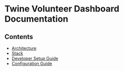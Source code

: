 # Twine Volunteer Dashboard Documentation

## Contents
* [Architecture](./architecture.md)
* [Stack](./stack.md)
* [Developer Setup Guide](./dev_setup_guide.md)
* [Configuration Guide](./config_guide.md)
